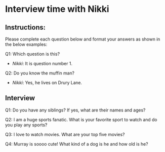 # Interview time with Nikki

## Instructions:

Please complete each question below and format your answers as shown in the below examples:

Q1: Which question is this?
* _Nikki_: It is question number 1.

Q2: Do you know the muffin man?
* _Nikki_: Yes, he lives on Drury Lane.

## Interview

Q1: Do you have any siblings?  If yes, what are their names and ages?

Q2: I am a huge sports fanatic.  What is your favorite sport to watch and do you play any sports?

Q3: I love to watch movies.  What are your top five movies?

Q4: Murray is soooo cute!  What kind of a dog is he and how old is he?
